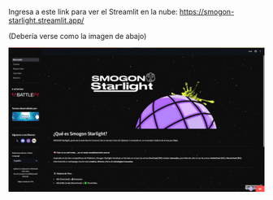 Ingresa a este link para ver el Streamlit en la nube: https://smogon-starlight.streamlit.app/ 

(Debería verse como la imagen de abajo)

![Cloud Interface](https://github.com/cperezfl/smogon-starlight/blob/main/images/Github-Images/cloud-interface.png?raw=true)
